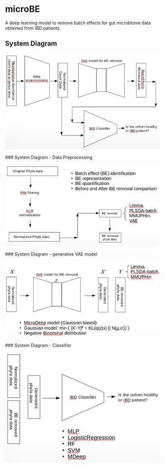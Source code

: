 # microBE
A deep learning model to remove batch effects for gut microbiome data obtained from IBD patients.

## System Diagram
<p align="center">
  <img src="/assets/system_diagram_updated_v1.png" width="600" title="microBE System Diagram">
</p>
### System Diagram - Data Preprocessing
<p align="center">
  <img src="/assets/system_diagram_preprocess_v1.png" width="600" title="microBE System Data Preprocessing">
</p>
### System Diagram - generative VAE model
<p align="center">
  <img src="/assets/system_diagram_VAE_v1.png" width="600" title="microBE System VAE">
</p>
### System Diagram - Classifier
<p align="center">
  <img src="/assets/system_diagram_classifier_v1.png" width="600" title="microBE System Classifier">
</p>